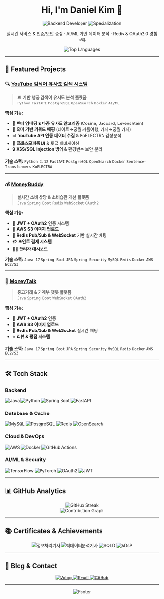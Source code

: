 <h1 align="center">Hi, I'm Daniel Kim 👋</h1>
<p align="center">
  <img src="https://img.shields.io/badge/Backend%20Developer-Java%20%7C%20Python-blue?style=for-the-badge&logo=java&logoColor=white" alt="Backend Developer">
  <img src="https://img.shields.io/badge/Specialization-Real--time%20Services%20%7C%20AI%20%7C%20Data%20Analysis-green?style=for-the-badge" alt="Specialization">
</p>

<p align="center">
  실시간 서비스 & 인증/보안 중심 · AI/ML 기반 데이터 분석 · Redis & OAuth2.0 경험 보유
</p>

<div align="center">
  <img src="https://github-readme-stats.vercel.app/api/top-langs/?username=DoHyunDaniel&layout=compact&theme=tokyonight&hide_border=true" alt="Top Languages">
</div>

---

## 💼 Featured Projects

### 🔍 [YouTube 검색어 유사도 검색 시스템](https://github.com/DoHyunDaniel/yt_search_project)
> **AI 기반 행궁 검색어 유사도 분석 플랫폼**  
> `Python` `FastAPI` `PostgreSQL` `OpenSearch` `Docker` `AI/ML`

**핵심 기능:**
- 🧠 **벡터 임베딩 & 다중 유사도 알고리즘** (Cosine, Jaccard, Levenshtein)
- 🎯 **의미 기반 키워드 매핑** (데이트→궁궐 커플여행, 카페→궁궐 카페)
- 📊 **YouTube API 연동 데이터 수집** & KoELECTRA 감성분석
- 🎨 **글래스모피즘 UI** & 토글 네비게이션
- 🔒 **XSS/SQL Injection 방어** & 환경변수 보안 분리

**기술 스택:** `Python 3.12` `FastAPI` `PostgreSQL` `OpenSearch` `Docker` `Sentence-Transformers` `KoELECTRA`

---

### 💰 [MoneyBuddy](https://github.com/MoneyBuddyTeam/BE)
> **실시간 소비 상당 & 소비습관 개선 플랫폼**  
> `Java` `Spring Boot` `Redis` `WebSocket` `OAuth2`

**핵심 기능:**
- 🔐 **JWT + OAuth2** 인증 시스템
- 📸 **AWS S3 이미지 업로드**
- 💬 **Redis Pub/Sub & WebSocket** 기반 실시간 채팅
- 💳 **포인트 결제 시스템**
- 👨‍💼 **관리자 대시보드**

**기술 스택:** `Java 17` `Spring Boot` `JPA` `Spring Security` `MySQL` `Redis` `Docker` `AWS EC2/S3`

---

### 💬 [MoneyTalk](https://github.com/DoHyunDaniel/moneytalk)
> **중고거래 & 가계부 챗봇 플랫폼**  
> `Java` `Spring Boot` `WebSocket` `OAuth2`

**핵심 기능:**
- 🔐 **JWT + OAuth2** 인증
- 📸 **AWS S3 이미지 업로드**
- 💬 **Redis Pub/Sub & WebSocket** 실시간 채팅
- ⭐ **리뷰 & 평점 시스템**

**기술 스택:** `Java 17` `Spring Boot` `JPA` `Spring Security` `MySQL` `Redis` `Docker` `AWS EC2/S3`

---

## 🛠 Tech Stack

### Backend
![Java](https://img.shields.io/badge/Java-17-orange?style=flat-square&logo=openjdk&logoColor=white)
![Python](https://img.shields.io/badge/Python-3.12-blue?style=flat-square&logo=python&logoColor=white)
![Spring Boot](https://img.shields.io/badge/Spring%20Boot-3.x-green?style=flat-square&logo=spring&logoColor=white)
![FastAPI](https://img.shields.io/badge/FastAPI-0.104+-green?style=flat-square&logo=fastapi&logoColor=white)

### Database & Cache
![MySQL](https://img.shields.io/badge/MySQL-8.0-blue?style=flat-square&logo=mysql&logoColor=white)
![PostgreSQL](https://img.shields.io/badge/PostgreSQL-15-blue?style=flat-square&logo=postgresql&logoColor=white)
![Redis](https://img.shields.io/badge/Redis-7.x-red?style=flat-square&logo=redis&logoColor=white)
![OpenSearch](https://img.shields.io/badge/OpenSearch-2.x-orange?style=flat-square&logo=opensearch&logoColor=white)

### Cloud & DevOps
![AWS](https://img.shields.io/badge/AWS-EC2%20%7C%20S3-orange?style=flat-square&logo=amazon-aws&logoColor=white)
![Docker](https://img.shields.io/badge/Docker-24.x-blue?style=flat-square&logo=docker&logoColor=white)
![GitHub Actions](https://img.shields.io/badge/GitHub%20Actions-CI/CD-blue?style=flat-square&logo=github-actions&logoColor=white)

### AI/ML & Security
![TensorFlow](https://img.shields.io/badge/TensorFlow-2.x-orange?style=flat-square&logo=tensorflow&logoColor=white)
![PyTorch](https://img.shields.io/badge/PyTorch-2.x-red?style=flat-square&logo=pytorch&logoColor=white)
![OAuth2](https://img.shields.io/badge/OAuth2-JWT-green?style=flat-square&logo=oauth&logoColor=white)
![JWT](https://img.shields.io/badge/JWT-Authorization-purple?style=flat-square&logo=json-web-tokens&logoColor=white)

---

## 📊 GitHub Analytics

<div align="center">
  <img src="https://github-readme-streak-stats.herokuapp.com/?user=DoHyunDaniel&theme=tokyonight&hide_border=true" alt="GitHub Streak">
</div>

<div align="center">
  <img src="https://github-readme-activity-graph.vercel.app/graph?username=DoHyunDaniel&theme=tokyonight&hide_border=true&custom_title=Daniel's%20Contribution%20Graph" alt="Contribution Graph">
</div>

---

## 📚 Certificates & Achievements

<div align="center">
  <img src="https://img.shields.io/badge/정보처리기사-Engineer%20Information%20Processing-blue?style=for-the-badge" alt="정보처리기사">
  <img src="https://img.shields.io/badge/빅데이터분석기사-Big%20Data%20Analysis-green?style=for-the-badge" alt="빅데이터분석기사">
  <img src="https://img.shields.io/badge/SQLD-SQL%20Developer-orange?style=for-the-badge" alt="SQLD">
  <img src="https://img.shields.io/badge/ADsP-Data%20Analysis%20Professional-purple?style=for-the-badge" alt="ADsP">
</div>

---

## 📝 Blog & Contact

<div align="center">
  <a href="https://velog.io/@kdhdaniel0506">
    <img src="https://img.shields.io/badge/Velog-20C997?style=for-the-badge&logo=velog&logoColor=white" alt="Velog">
  </a>
  <a href="mailto:kdhdaniel0506@gmail.com">
    <img src="https://img.shields.io/badge/Email-D14836?style=for-the-badge&logo=gmail&logoColor=white" alt="Email">
  </a>
  <a href="https://github.com/DoHyunDaniel">
    <img src="https://img.shields.io/badge/GitHub-181717?style=for-the-badge&logo=github&logoColor=white" alt="GitHub">
  </a>
</div>

---

<div align="center">
  <img src="https://capsule-render.vercel.app/api?type=waving&color=gradient&height=100&section=footer" alt="Footer">
</div>
